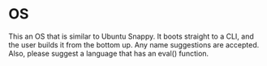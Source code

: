 # OS
This an OS that is similar to Ubuntu Snappy. It boots straight to a CLI, and the user builds it from the bottom up. Any name suggestions are accepted. Also, please suggest a language that has an eval() function.
